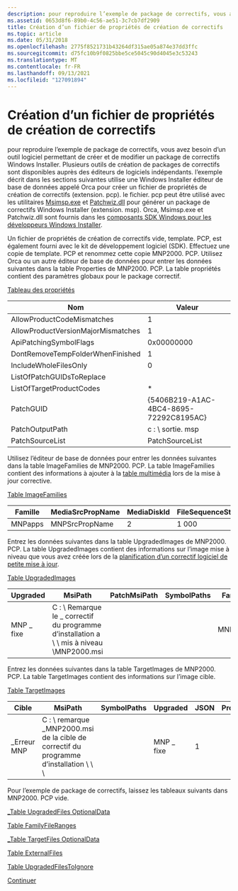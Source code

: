 ```yaml
---
description: pour reproduire l’exemple de package de correctifs, vous avez besoin d’un outil logiciel permettant de créer et de modifier un package de correctifs Windows Installer.
ms.assetid: 0653d8f6-89b0-4c56-ae51-3c7cb7df2909
title: Création d’un fichier de propriétés de création de correctifs
ms.topic: article
ms.date: 05/31/2018
ms.openlocfilehash: 2775f8521731b43264df315ae05a874e37dd3ffc
ms.sourcegitcommit: d75fc10b9f0825bbe5ce5045c90d4045e3c53243
ms.translationtype: MT
ms.contentlocale: fr-FR
ms.lasthandoff: 09/13/2021
ms.locfileid: "127091894"
---
```

# <a name="creating-a-patch-creation-properties-file"></a>Création d’un fichier de propriétés de création de correctifs

pour reproduire l’exemple de package de correctifs, vous avez besoin d’un outil logiciel permettant de créer et de modifier un package de correctifs Windows Installer. Plusieurs outils de création de packages de correctifs sont disponibles auprès des éditeurs de logiciels indépendants. l’exemple décrit dans les sections suivantes utilise une Windows Installer éditeur de base de données appelé Orca pour créer un fichier de propriétés de création de correctifs (extension. pcp). le fichier. pcp peut être utilisé avec les utilitaires [Msimsp.exe](msimsp-exe.md) et [Patchwiz.dll](patchwiz-dll.md) pour générer un package de correctifs Windows Installer (extension. msp). Orca, Msimsp.exe et Patchwiz.dll sont fournis dans les [composants SDK Windows pour les développeurs Windows Installer](platform-sdk-components-for-windows-installer-developers.md).

Un fichier de propriétés de création de correctifs vide, template. PCP, est également fourni avec le kit de développement logiciel (SDK). Effectuez une copie de template. PCP et renommez cette copie MNP2000. PCP. Utilisez Orca ou un autre éditeur de base de données pour entrer les données suivantes dans la table Properties de MNP2000. PCP. La table propriétés contient des paramètres globaux pour le package correctif.

[Tableau des propriétés](properties-table-patchwiz-dll-.md)



| Nom                               | Valeur                                  |
|------------------------------------|----------------------------------------|
| AllowProductCodeMismatches         | 1                                      |
| AllowProductVersionMajorMismatches | 1                                      |
| ApiPatchingSymbolFlags             | 0x00000000                             |
| DontRemoveTempFolderWhenFinished   | 1                                      |
| IncludeWholeFilesOnly              | 0                                      |
| ListOfPatchGUIDsToReplace          |                                        |
| ListOfTargetProductCodes           | \*                                     |
| PatchGUID                          | {5406B219-A1AC-4BC4-8695-72292C8195AC} |
| PatchOutputPath                    | c : \\ sortie. msp                         |
| PatchSourceList                    | PatchSourceList                        |



 

Utilisez l’éditeur de base de données pour entrer les données suivantes dans la table ImageFamilies de MNP2000. PCP. La table ImageFamilies contient des informations à ajouter à la [table multimédia](media-table.md) lors de la mise à jour corrective.

[Table ImageFamilies](imagefamilies-table-patchwiz-dll-.md)



| Famille  | MediaSrcPropName | MediaDiskId | FileSequenceStart | DiskPrompt | VolumeLabel |
|---------|------------------|-------------|-------------------|------------|-------------|
| MNPapps | MNPSrcPropName   | 2           | 1 000              |            |             |



 

Entrez les données suivantes dans la table UpgradedImages de MNP2000. PCP. La table UpgradedImages contient des informations sur l’image mise à niveau que vous avez créée lors de la [planification d’un correctif logiciel de petite mise à jour](planning-a-small-update-patch.md).

[Table UpgradedImages](upgradedimages-table-patchwiz-dll-.md)



| Upgraded   | MsiPath                                           | PatchMsiPath | SymbolPaths | Famille  |
|------------|---------------------------------------------------|--------------|-------------|---------|
| MNP \_ fixe | C : \\ Remarque le \_ correctif du programme d’installation a \\ \\ mis à niveau \\MNP2000.msi |              |             | MNPapps |



 

Entrez les données suivantes dans la table TargetImages de MNP2000. PCP. La table TargetImages contient des informations sur l’image cible.

[Table TargetImages](targetimages-table-patchwiz-dll-.md)



| Cible     | MsiPath                                         | SymbolPaths | Upgraded   | JSON | ProductValidateFlags | IgnoreMissingSrcFiles |
|------------|-------------------------------------------------|-------------|------------|-------|----------------------|-----------------------|
| \_Erreur MNP | C : \\ remarque \_MNP2000.msi de la cible de correctif du programme d’installation \\ \\ \\ |             | MNP \_ fixe | 1     |                      | 0                     |



 

Pour l’exemple de package de correctifs, laissez les tableaux suivants dans MNP2000. PCP vide.

[\_Table UpgradedFiles OptionalData](upgradedfiles-optionaldata-table-patchwiz-dll-.md)

[Table FamilyFileRanges](familyfileranges-table-patchwiz-dll-.md)

[\_Table TargetFiles OptionalData](targetfiles-optionaldata-table-patchwiz-dll-.md)

[Table ExternalFiles](externalfiles-table-patchwiz-dll-.md)

[Table UpgradedFilesToIgnore](upgradedfilestoignore-table-patchwiz-dll-.md)

[Continuer](generating-a-patch-package.md)

 

 



